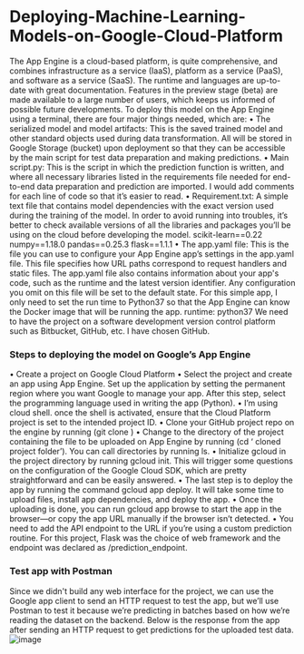 # Deploying-Machine-Learning-Models-on-Google-Cloud-Platform

The App Engine is a cloud-based platform, is quite comprehensive, and combines infrastructure as a service (IaaS), platform as a service (PaaS), and software as a service (SaaS). The runtime and languages are up-to-date with great documentation. Features in the preview stage (beta) are made available to a large number of users, which keeps us informed of possible future developments.
To deploy this model on the App Engine using a terminal, there are four major things needed, which are:
•	The serialized model and model artifacts: This is the saved trained model and other standard objects used during data transformation. All will be stored in Google Storage (bucket) upon deployment so that they can be accessible by the main script for test data preparation and making predictions.
•	Main script.py: This is the script in which the prediction function is written, and where all necessary libraries listed in the requirements file needed for end-to-end data preparation and prediction are imported. I would add comments for each line of code so that it’s easier to read.
•	Requirement.txt: A simple text file that contains model dependencies with the exact version used during the training of the model. In order to avoid running into troubles, it’s better to check available versions of all the libraries and packages you’ll be using on the cloud before developing the model.
scikit-learn==0.22
numpy==1.18.0
pandas==0.25.3
flask==1.1.1
•	The app.yaml file: This is the file you can use to configure your App Engine app’s settings in the app.yaml file. This file specifies how URL paths correspond to request handlers and static files. The app.yaml file also contains information about your app's code, such as the runtime and the latest version identifier. Any configuration you omit on this file will be set to the default state. For this simple app, I only need to set the run time to Python37 so that the App Engine can know the Docker image that will be running the app.
runtime: python37
We need to have the project on a software development version control platform such as Bitbucket, GitHub, etc. I have chosen GitHub.

### Steps to deploying the model on Google’s App Engine
•	Create a project on Google Cloud Platform
•	Select the project and create an app using App Engine. Set up the application by setting the permanent region where you want Google to manage your app. After this step, select the programming language used in writing the app (Python).
•	I’m using cloud shell. once the shell is activated, ensure that the Cloud Platform project is set to the intended project ID.
•	Clone your GitHub project repo on the engine by running (git clone <link to clone your repository> )
•	Change to the directory of the project containing the file to be uploaded on App Engine by running (cd ‘ cloned project folder’). You can call directories by running ls.
•	Initialize gcloud in the project directory by running gcloud init. This will trigger some questions on the configuration of the Google Cloud SDK, which are pretty straightforward and can be easily answered.
•	The last step is to deploy the app by running the command gcloud app deploy. It will take some time to upload files, install app dependencies, and deploy the app.
•	Once the uploading is done, you can run gcloud app browse to start the app in the browser—or copy the app URL manually if the browser isn’t detected.
•	You need to add the API endpoint to the URL if you’re using a custom prediction routine. For this project, Flask was the choice of web framework and the endpoint was declared as /prediction_endpoint.

### Test app with Postman
Since we didn't build any web interface for the project, we can use the Google app client to send an HTTP request to test the app, but we’ll use Postman to test it because we’re predicting in batches based on how we’re reading the dataset on the backend. Below is the response from the app after sending an HTTP request to get predictions for the uploaded test data.
![image](https://github.com/Zubiaaa/Deploying-Machine-Learning-Models-on-Google-Cloud-Platform/assets/67237943/7ce9aaf2-99bd-4a55-afaa-063f4d4f7298)



